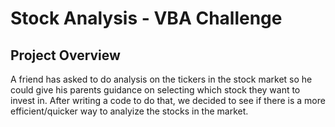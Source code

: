 # Stock Analysis - VBA Challenge
## Project Overview
A friend has asked to do analysis on the tickers in the stock market so he could give his parents guidance on selecting which stock they want to invest in. After writing a code to do that, we decided to see if there is a more efficient/quicker way to analyize the stocks in the market. 

